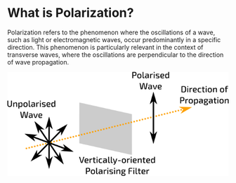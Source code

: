 # What is Polarization?


Polarization refers to the phenomenon where the oscillations of a wave, such as light or 
electromagnetic waves, occur predominantly in a specific direction. This phenomenon is particularly 
relevant in the context of transverse waves, where the oscillations are perpendicular to the direction 
of wave propagation.


![Alt text](/Academic/Phy_2nd_Mam_Part/images/image.png)

